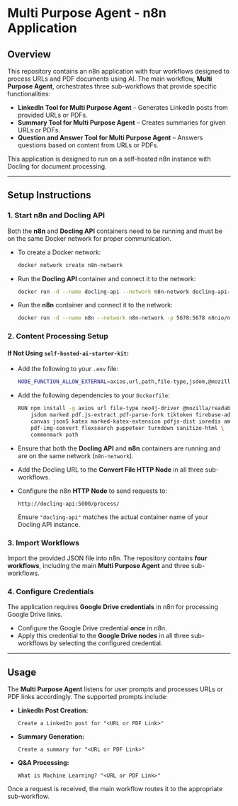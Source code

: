 # Multi Purpose Agent - n8n Application

## Overview

This repository contains an n8n application with four workflows designed to process URLs and PDF documents using AI. The main workflow, **Multi Purpose Agent**, orchestrates three sub-workflows that provide specific functionalities:

- **LinkedIn Tool for Multi Purpose Agent** – Generates LinkedIn posts from provided URLs or PDFs.
- **Summary Tool for Multi Purpose Agent** – Creates summaries for given URLs or PDFs.
- **Question and Answer Tool for Multi Purpose Agent** – Answers questions based on content from URLs or PDFs.

This application is designed to run on a self-hosted n8n instance with Docling for document processing.

---

## Setup Instructions

### 1. Start n8n and Docling API

Both the **n8n** and **Docling API** containers need to be running and must be on the same Docker network for proper communication.

- To create a Docker network:
  ```sh
  docker network create n8n-network
  ```
- Run the **Docling API** container and connect it to the network:
  ```sh
  docker run -d --name docling-api --network n8n-network docling-api-image
  ```
- Run the **n8n** container and connect it to the network:
  ```sh
  docker run -d --name n8n --network n8n-network -p 5678:5678 n8nio/n8n
  ```

### 2. Content Processing Setup

#### If Not Using `self-hosted-ai-starter-kit`:

- Add the following to your `.env` file:
  ```sh
  NODE_FUNCTION_ALLOW_EXTERNAL=axios,url,path,file-type,jsdom,@mozilla/readability
  ```

- Add the following dependencies to your `Dockerfile`:
  ```sh
  RUN npm install -g axios url file-type neo4j-driver @mozilla/readability \
      jsdom marked pdf.js-extract pdf-parse-fork tiktoken firebase-admin \
      canvas json5 katex marked-katex-extension pdfjs-dist ioredis amqplib \
      pdf-img-convert flexsearch puppeteer turndown sanitize-html \
      commonmark path
  ```

- Ensure that both the **Docling API** and **n8n** containers are running and are on the same network (`n8n-network`).

- Add the Docling URL to the **Convert File HTTP Node** in all three sub-workflows.

- Configure the n8n **HTTP Node** to send requests to:
  ```
  http://docling-api:5000/process/
  ```
  Ensure `"docling-api"` matches the actual container name of your Docling API instance.

### 3. Import Workflows

Import the provided JSON file into n8n. The repository contains **four workflows**, including the main **Multi Purpose Agent** and three sub-workflows.

### 4. Configure Credentials

The application requires **Google Drive credentials** in n8n for processing Google Drive links.

- Configure the Google Drive credential **once** in n8n.
- Apply this credential to the **Google Drive nodes** in all three sub-workflows by selecting the configured credential.

---

## Usage

The **Multi Purpose Agent** listens for user prompts and processes URLs or PDF links accordingly. The supported prompts include:

- **LinkedIn Post Creation:**
  ```
  Create a LinkedIn post for "<URL or PDF Link>"
  ```
- **Summary Generation:**
  ```
  Create a summary for "<URL or PDF Link>"
  ```
- **Q&A Processing:**
  ```
  What is Machine Learning? "<URL or PDF Link>"
  ```

Once a request is received, the main workflow routes it to the appropriate sub-workflow.

